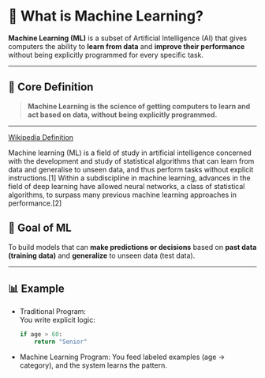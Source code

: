 # 🤖 What is Machine Learning?

**Machine Learning (ML)** is a subset of Artificial Intelligence (AI) that gives computers the ability to **learn from data** and **improve their performance** without being explicitly programmed for every specific task.

---

## 🧠 Core Definition

> **Machine Learning is the science of getting computers to learn and act based on data, without being explicitly programmed.**

---

[Wikipedia Definition](https://en.wikipedia.org/wiki/Machine_learning)

Machine learning (ML) is a field of study in artificial intelligence concerned with the development and study of statistical algorithms that can learn from data and generalise to unseen data, and thus perform tasks without explicit instructions.[1] Within a subdiscipline in machine learning, advances in the field of deep learning have allowed neural networks, a class of statistical algorithms, to surpass many previous machine learning approaches in performance.[2]

## 🎯 Goal of ML

To build models that can **make predictions or decisions** based on **past data (training data)** and **generalize** to unseen data (test data).

---

## 📊 Example

- Traditional Program:  
  You write explicit logic:
  ```python
  if age > 60:
      return "Senior"
- Machine Learning Program:
  You feed labeled examples (age → category), and the system learns the pattern.